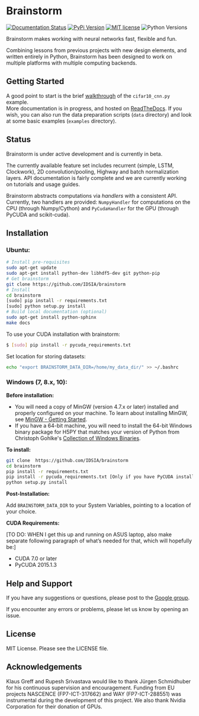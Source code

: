 Brainstorm
==========

[![Documentation Status](https://img.shields.io/badge/docs-latest-brightgreen.svg?style=flat-square)](http://brainstorm.readthedocs.org/en/latest)
[![PyPi Version](https://img.shields.io/pypi/v/brainstorm.svg?style=flat-square)](https://pypi.python.org/pypi/brainstorm)
[![MIT license](https://img.shields.io/github/license/mashape/apistatus.svg?style=flat-square)](http://choosealicense.com/licenses/mit)
![Python Versions](https://img.shields.io/pypi/pyversions/brainstorm.svg?style=flat-square)

Brainstorm makes working with neural networks fast, flexible and fun.

Combining lessons from previous projects with new design elements, and written entirely in Python, Brainstorm has been designed to work on multiple platforms with multiple computing backends.


Getting Started
---------------
A good point to start is the brief [walkthrough](https://brainstorm.readthedocs.org/en/latest/walkthrough.html) of the ``cifar10_cnn.py`` example.  
More documentation is in progress, and hosted on [ReadTheDocs](https://brainstorm.readthedocs.org/en/latest/).
If you wish, you can also run the data preparation scripts (``data`` directory) and look at some basic examples (``examples`` directory).

Status
------
Brainstorm is under active development and is currently in beta. 

The currently available feature set includes recurrent (simple, LSTM, Clockwork), 2D convolution/pooling, Highway and batch normalization layers. API documentation is fairly complete and we are currently working on tutorials and usage guides.

Brainstorm abstracts computations via *handlers* with a consistent API. Currently, two handlers are provided: `NumpyHandler` for computations on the CPU (through Numpy/Cython) and `PyCudaHandler` for the GPU (through PyCUDA and scikit-cuda).

Installation
------------

### Ubuntu:

```bash
# Install pre-requisites
sudo apt-get update
sudo apt-get install python-dev libhdf5-dev git python-pip
# Get brainstorm
git clone https://github.com/IDSIA/brainstorm
# Install
cd brainstorm
[sudo] pip install -r requirements.txt
[sudo] python setup.py install
# Build local documentation (optional)
sudo apt-get install python-sphinx
make docs
```
To use your CUDA installation with brainstorm:
```bash
$ [sudo] pip install -r pycuda_requirements.txt
```
Set location for storing datasets:
```bash
echo "export BRAINSTORM_DATA_DIR=/home/my_data_dir/" >> ~/.bashrc
```

### Windows (7, 8.x, 10): 

**Before installation:**

- You will need a copy of MinGW (version 4.7.x or later) installed and properly configured on your machine. To learn about installing MinGW, see [MinGW - Getting Started](http://www.mingw.org/wiki/Getting_Started).
- If you have a 64-bit machine, you will need to install the 64-bit Windows binary package for H5PY that matches your version of Python from Christoph Gohlke's [Collection of Windows Binaries](http://www.lfd.uci.edu/~gohlke/pythonlibs/#h5py).

**To install:**

```bash
git clone  https://github.com/IDSIA/brainstorm
cd brainstorm
pip install -r requirements.txt
pip install -r pycuda_requirements.txt [Only if you have PyCUDA installed!]
python setup.py install
```

**Post-Installation:**

Add `BRAINSTORM_DATA_DIR` to your System Variables, pointing to a location of your choice.

**CUDA Requirements:**

[TO DO: WHEN I get this up and running on ASUS laptop, also make separate following paragraph of what’s needed for that, which will hopefully be:]

- CUDA 7.0 or later
- PyCUDA 2015.1.3


Help and Support
----------------

If you have any suggestions or questions, please post to the [Google group](https://groups.google.com/forum/#!forum/mailstorm).

If you encounter any errors or problems, please let us know by opening an issue.

License
-------

MIT License. Please see the LICENSE file.

Acknowledgements
----------------

Klaus Greff and Rupesh Srivastava would like to thank Jürgen Schmidhuber for his continuous supervision and encouragement.
Funding from EU projects NASCENCE (FP7-ICT-317662) and WAY (FP7-ICT-288551) was instrumental during the development of this project.
We also thank Nvidia Corporation for their donation of GPUs.
